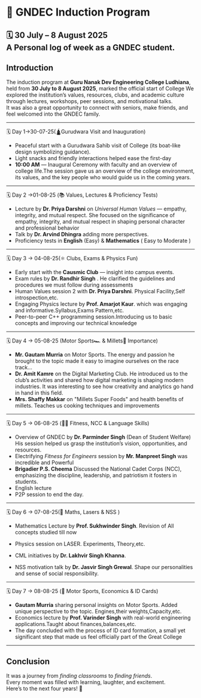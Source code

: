 # 🏫 GNDEC Induction Program

**🗓️ 30 July – 8 August 2025**  
A Personal log of week as a GNDEC student.
---

## Introduction
The induction program at **Guru Nanak Dev Engineering College Ludhiana**, held from **30 July to 8 August 2025**, marked the official start of College
We explored the institution’s values, resources, clubs, and academic culture through lectures, workshops, peer sessions, and motivational talks.  
It was also a great opportunity to connect with seniors, make friends, and feel welcomed into the GNDEC family.

---
🗓️ Day 1→30-07-25(🛕Gurudwara Visit and Inauguration)

- Peaceful start with a Gurudwara Sahib visit of College (its boat-like design symbolizing guidance).  
- Light snacks and friendly interactions helped ease the first-day
- **10:00 AM** — Inaugural Ceremony with faculty and an overview of college life.The session gave us an overview of the college environment, its values, and the key people who would guide us in the coming years.

---

🗓️ Day 2 →01-08-25 (📚 Values, Lectures & Proficiency Tests)

- Lecture by **Dr. Priya Darshni** on *Universal Human Values* — empathy, integrity, and mutual respect. She focused on the significance of empathy, integrity, and mutual respect in shaping personal character and professional behavior
- Talk by **Dr. Arvind Dhingra** adding more perspectives.  
- Proficiency tests in **English** (Easy) & **Mathematics** ( Easy to Moderate )

---

🗓️ Day 3 → 04-08-25(⚛️ Clubs, Exams & Physics Fun)

- Early start with the **Causmic Club** — insight into campus events.  
- Exam rules by **Dr. Randhir Singh** . He clarified the guidelines and procedures we must follow during assessments
- Human Values session 2 with **Dr. Priya Darshni**. Physical Facility,Self introspection,etc.
- Engaging Physics lecture by **Prof. Amarjot Kaur**. which was engaging and informative.Syllabus,Exams Pattern,etc.
- Peer-to-peer C++ programming session.Introducing us to basic concepts and improving our technical knowledge

---

🗓️ Day 4 → 05-08-25 (Motor Sports🏎️ & Millets🌾 Importance)

- **Mr. Gautam Murria** on Motor Sports. The energy and passion he brought to the topic made it easy to imagine ourselves on the race track…
- **Dr. Amit Kamre** on the Digital Marketing Club. He introduced us to the club’s activities and shared how digital marketing is shaping modern industries. It was interesting to see how creativity and analytics go hand in hand in this field.
- **Mrs. Shaffy Makkar** on "Millets Super Foods" and health benefits of millets. Teaches us cooking techniques and improvements

---

🗓️ Day 5 → 06-08-25 (💪🏻 Fitness, NCC & Language Skills)

- Overview of GNDEC by **Dr. Parminder Singh** (Dean of Student Welfare) His session helped us grasp the institution’s vision, opportunities, and resources.  
- Electrifying *Fitness for Engineers* session by **Mr. Manpreet Singh** was incredible and Powerful
- **Brigadier P.S. Cheema** Discussed the National Cadet Corps (NCC), emphasizing the discipline, leadership, and patriotism it fosters in students.
- English lecture
- P2P session to end the day.

---

🗓️ Day 6 → 07-08-25(🔬 Maths, Lasers & NSS )
- Mathematics Lecture by **Prof. Sukhwinder Singh**. Revision of All concepts studied till now
  
- Physics session on LASER. Experiments, Theory,etc.
- CML initiatives by **Dr. Lakhvir Singh Khanna**.  
- NSS motivation talk by **Dr. Jasvir Singh Grewal**. Shape our personalities and sense of social responsibility.

---

🗓️ Day 7 → 08-08-25 (🏁 Motor Sports, Economics & ID Cards)

- **Gautam Murria** sharing personal insights on Motor Sports. Added unique perspective to the topic. Engines,their weights,Capacity,etc.
- Economics lecture by **Prof. Varinder Singh** with real-world engineering applications.Taught about finances,balances,etc. 
- The day concluded with the process of ID card formation, a small yet significant step that made us feel officially part of the Great College

---

## Conclusion
It was a journey from *finding classrooms* to *finding friends*.  
Every moment was filled with learning, laughter, and excitement.  
Here’s to the next four years! 🚀
